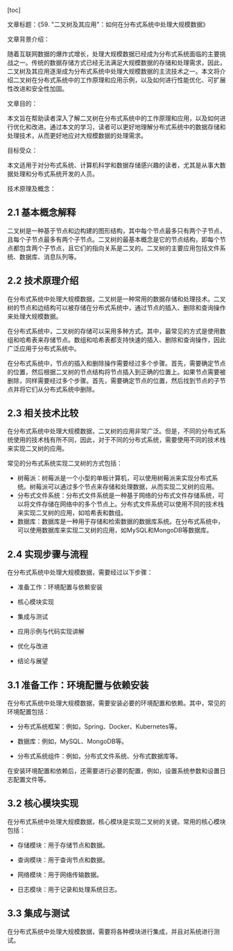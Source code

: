 
[toc]                    
                
                
文章标题：《59. "二叉树及其应用"：如何在分布式系统中处理大规模数据》

文章背景介绍：

随着互联网数据的爆炸式增长，处理大规模数据已经成为分布式系统面临的主要挑战之一。传统的数据存储方式已经无法满足大规模数据的存储和处理需求，因此，二叉树及其应用逐渐成为分布式系统中处理大规模数据的主流技术之一。本文将介绍二叉树在分布式系统中的工作原理和应用示例，以及如何进行性能优化、可扩展性改进和安全性加固。

文章目的：

本文旨在帮助读者深入了解二叉树在分布式系统中的工作原理和应用，以及如何进行优化和改进。通过本文的学习，读者可以更好地理解分布式系统中的数据存储和处理技术，从而更好地应对大规模数据的处理需求。

目标受众：

本文适用于对分布式系统、计算机科学和数据存储感兴趣的读者，尤其是从事大数据处理和分布式系统开发的人员。

技术原理及概念：

## 2.1 基本概念解释

二叉树是一种基于节点和边构建的图形结构，其中每个节点最多只有两个子节点，且每个子节点最多有两个子节点。二叉树的最基本概念是它的节点结构，即每个节点都包含两个子节点，且它们的指向关系是二叉的。二叉树的主要应用包括文件系统、数据库、消息队列等。

## 2.2 技术原理介绍

在分布式系统中处理大规模数据，二叉树是一种常用的数据存储和处理技术。二叉树的节点和边结构可以被存储在分布式系统中，通过节点的插入、删除和查询操作来处理大规模数据。

在分布式系统中，二叉树的存储可以采用多种方式。其中，最常见的方式是使用数组和哈希表来存储节点。数组和哈希表都支持快速的插入、删除和查询操作，因此广泛应用于分布式系统中。

在分布式系统中，节点的插入和删除操作需要经过多个步骤。首先，需要确定节点的位置，然后根据二叉树的节点结构将节点插入到正确的位置上。如果节点需要被删除，同样需要经过多个步骤。首先，需要确定节点的位置，然后找到节点的子节点并将它们从分布式系统中删除。

## 2.3 相关技术比较

在分布式系统中处理大规模数据，二叉树的应用非常广泛。但是，不同的分布式系统使用的技术栈有所不同，因此，对于不同的分布式系统，需要使用不同的技术栈来实现二叉树的应用。

常见的分布式系统实现二叉树的方式包括：

- 树莓派：树莓派是一个小型的单板计算机，可以使用树莓派来实现分布式系统。树莓派可以通过多个节点来存储和处理数据，从而实现二叉树的应用。
- 分布式文件系统：分布式文件系统是一种基于网络的分布式文件存储系统，可以将文件存储在网络中的多个节点上。分布式文件系统可以使用不同的技术栈来实现二叉树的应用，如哈希表和数组。
- 数据库：数据库是一种用于存储和检索数据的数据库系统。在分布式系统中，可以使用数据库来实现二叉树的应用，如MySQL和MongoDB等数据库。

## 2.4 实现步骤与流程

在分布式系统中处理大规模数据，需要经过以下步骤：

- 准备工作：环境配置与依赖安装
- 核心模块实现
- 集成与测试

- 应用示例与代码实现讲解

- 优化与改进

- 结论与展望

## 3.1 准备工作：环境配置与依赖安装

在分布式系统中处理大规模数据，需要安装必要的环境配置和依赖。其中，常见的环境配置包括：

- 分布式系统框架：例如，Spring、Docker、Kubernetes等。
- 数据库：例如，MySQL、MongoDB等。

- 分布式系统组件：例如，分布式文件系统、分布式数据库等。

在安装环境配置和依赖后，还需要进行必要的配置，例如，设置系统参数和设置日志配置文件等。

## 3.2 核心模块实现

在分布式系统中处理大规模数据，核心模块是实现二叉树的关键。常用的核心模块包括：

- 存储模块：用于存储节点和数据。
- 查询模块：用于查询节点和数据。

- 网络模块：用于网络传输数据。

- 日志模块：用于记录和处理系统日志。

## 3.3 集成与测试

在分布式系统中处理大规模数据，需要将各种模块进行集成，并且对系统进行测试。

